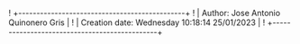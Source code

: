 ! +----------------------------------------------+
! | Author: Jose Antonio Quinonero Gris          |
! | Creation date: Wednesday 10:18:14 25/01/2023 |
! +----------------------------------------------+
